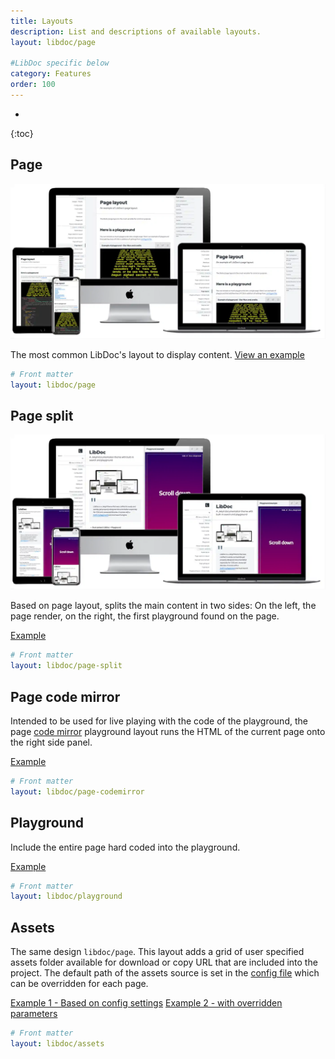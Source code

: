 ```yaml
---
title: Layouts
description: List and descriptions of available layouts.
layout: libdoc/page

#LibDoc specific below
category: Features
order: 100
---
```

* 
{:toc}

## Page 

![LibDoc page layout](libdoc/img/libdoc-layout-page.webp)

The most common LibDoc's layout to display content. [View an example](libdoc-layout-page.html)

```yaml
# Front matter
layout: libdoc/page
```

## Page split

![LibDoc page split layout](libdoc/img/libdoc-layout-page-split.webp)

Based on page layout, splits the main content in two sides: On the left, the page render, on the right, the first playground found on the page.

[Example](libdoc-layout-page-split.html)

```yaml
# Front matter
layout: libdoc/page-split
```

## Page code mirror

Intended to be used for live playing with the code of the playground, the page [code mirror](https://codemirror.net/) playground layout runs the HTML of the current page onto the right side panel.

[Example](libdoc-layout-page-codemirror.html)

```yaml
# Front matter
layout: libdoc/page-codemirror
```

## Playground

Include the entire page hard coded into the playground. 

[Example](libdoc-layout-playground.html)

```yaml
# Front matter
layout: libdoc/playground
```

## Assets

The same design `libdoc/page`. This layout adds a grid of user specified assets folder available for download or copy URL that are included into the project.
The default path of the assets source is set in the [config file](libdoc-config.html#assets) which can be overridden for each page.

[Example 1 - Based on config settings](libdoc-layout-assets.html) [Example 2 - with overridden parameters](libdoc-layout-assets-alt.html)

```yaml
# Front matter
layout: libdoc/assets
```



